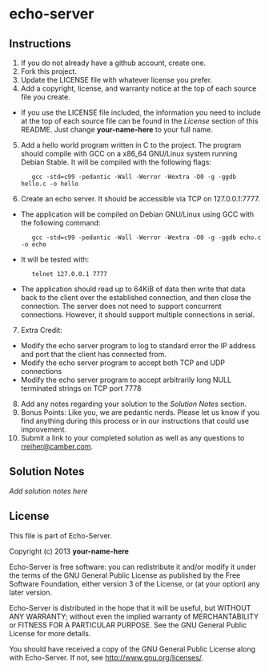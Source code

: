 echo-server
===========

Instructions
------------

1. If you do not already have a github account, create one.
2. Fork this project.
3. Update the LICENSE file with whatever license you prefer.
4. Add a copyright, license, and warranty notice at the top of each source file
   you create.
 * If you use the LICENSE file included, the information you need to include at
   the top of each source file can be found in the *License* section of this
   README. Just change __your-name-here__ to your full name.
5. Add a hello world program written in C to the project. The program should
   compile with GCC on a x86\_64 GNU/Linux system running Debian Stable. It
   will be compiled with the following flags:

          gcc -std=c99 -pedantic -Wall -Werror -Wextra -O0 -g -ggdb hello.c -o hello
6. Create an echo server.  It should be accessible via TCP on 127.0.0.1:7777.
 * The application will be compiled on Debian GNU/Linux using GCC with the
   following command:

          gcc -std=c99 -pedantic -Wall -Werror -Wextra -O0 -g -ggdb echo.c -o echo
 * It will be tested with:

          telnet 127.0.0.1 7777
 * The application should read up to 64KiB of data then write that data
   back to the client over the established connection, and then close the
   connection.  The server does not need to support concurrent connections.
   However, it should support multiple connections in serial.
7. Extra Credit: 
 * Modify the echo server program to log to standard error the IP
   address and port that the client has connected from.
 * Modify the echo server program to accept both TCP and UDP connections
 * Modify the echo server program to accept arbitrarily long NULL terminated strings on TCP port 7778
8. Add any notes regarding your solution to the *Solution Notes* section.
9. Bonus Points: Like you, we are pedantic nerds. Please let us know if you
   find anything during this process or in our instructions that could use
   improvement.
10. Submit a link to your completed solution as well as any questions to
   <rreiher@camber.com>.


Solution Notes
--------------

*Add solution notes here*


License
-------

This file is part of Echo-Server.

Copyright (c) 2013 __your-name-here__

Echo-Server is free software: you can redistribute it and/or modify it
under the terms of the GNU General Public License as published by the Free
Software Foundation, either version 3 of the License, or (at your option) any
later version.

Echo-Server is distributed in the hope that it will be useful, but
WITHOUT ANY WARRANTY; without even the implied warranty of MERCHANTABILITY or
FITNESS FOR A PARTICULAR PURPOSE.  See the GNU General Public License for more
details.

You should have received a copy of the GNU General Public License along with
Echo-Server.  If not, see <http://www.gnu.org/licenses/>.

